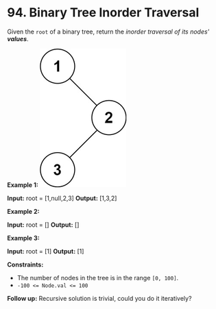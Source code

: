 # 94. Binary Tree Inorder Traversal

Given the ```root``` of a binary tree, return the *inorder traversal of its nodes'* ***values***.

**Example 1:**
![alt text](inorder_1.jpg)

**Input:** root = [1,null,2,3]
**Output:** [1,3,2]

**Example 2:**

**Input:** root = []
**Output:** []

**Example 3:**

**Input:** root = [1]
**Output:** [1] 

**Constraints:**

* The number of nodes in the tree is in the range  ```[0, 100]```.
* ```-100 <= Node.val <= 100```
 
**Follow up:** Recursive solution is trivial, could you do it iteratively?